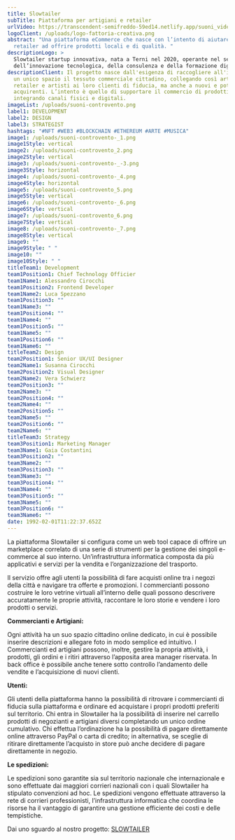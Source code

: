 ```yaml
---
title: Slowtailer
subTitle: Piattaforma per artigiani e retailer
urlVideo: https://transcendent-semifreddo-59ed14.netlify.app/suoni_video.mp4
logoClient: /uploads/logo-fattoria-creativa.png
abstract: "Una piattaforma eCommerce che nasce con l’intento di aiutare i
  retailer ad offrire prodotti locali e di qualità. "
descriptionLogo: >
  Slowtailer startup innovativa, nata a Terni nel 2020, operante nel settore
  dell’innovazione tecnologica, della consulenza e della formazione digitale.
descriptionClient: Il progetto nasce dall'esigenza di raccogliere all'interno di
  un unico spazio il tessuto commerciale cittadino, collegando così artigiani,
  retailer e artisti ai loro clienti di fiducia, ma anche a nuovi e potenziali
  acquirenti. L’intento è quello di supportare il commercio di prodotti locali,
  integrando canali fisici e digitali.
imageList: /uploads/suoni-controvento.png
label1: DEVELOPMENT
label2: DESIGN
label3: STRATEGIST
hashtags: "#NFT #WEB3 #BLOCKCHAIN #ETHEREUM #ARTE #MUSICA"
image1: /uploads/suoni-controvento-_1.png
image1Style: vertical
image2: /uploads/suoni-controvento_2.png
image2Style: vertical
image3: /uploads/suoni-controvento-_-3.png
image3Style: horizontal
image4: /uploads/suoni-controvento-_4.png
image4Style: horizontal
image5: /uploads/suoni-controvento_5.png
image5Style: vertical
image6: /uploads/suoni-controvento-_6.png
image6Style: vertical
image7: /uploads/suoni-controvento_6.png
image7Style: vertical
image8: /uploads/suoni-controvento-_7.png
image8Style: vertical
image9: ""
image9Style: " "
image10: ""
image10Style: " "
titleTeam1: Development
team1Position1: Chief Technology Officier
team1Name1: Alessandro Cirocchi
team1Position2: Frontend Developer
team1Name2: Luca Spezzano
team1Position3: ""
team1Name3: ""
team1Position4: ""
team1Name4: ""
team1Position5: ""
team1Name5: ""
team1Position6: ""
team1Name6: ""
titleTeam2: Design
team2Position1: Senior UX/UI Designer
team2Name1: Susanna Cirocchi
team2Position2: Visual Designer
team2Name2: Vera Schwierz
team2Position3: ""
team2Name3: ""
team2Position4: ""
team2Name4: ""
team2Position5: ""
team2Name5: ""
team2Position6: ""
team2Name6: ""
titleTeam3: Strategy
team3Position1: Marketing Manager
team3Name1: Gaia Costantini
team3Position2: ""
team3Name2: ""
team3Position3: ""
team3Name3: ""
team3Position4: ""
team3Name4: ""
team3Position5: ""
team3Name5: ""
team3Position6: ""
team3Name6: ""
date: 1992-02-01T11:22:37.652Z
---
```

La piattaforma Slowtailer si configura come un web tool capace di offrire un marketplace correlato di una serie di strumenti per la gestione dei singoli e-commerce al suo interno. Un’infrastruttura informatica composta da più applicativi e servizi per la vendita e l’organizzazione del trasporto. 

Il servizio offre agli utenti la possibilità di fare acquisti online tra i negozi della città e navigare tra offerte e promozioni. I commercianti possono costruire le loro vetrine virtuali all’interno delle quali possono descrivere accuratamente le proprie attività, raccontare le loro storie e vendere i loro prodotti o servizi.

**Commercianti e Artigiani:**

Ogni attività ha un suo spazio cittadino online dedicato, in cui è possibile inserire descrizioni e allegare foto in modo semplice ed intuitivo. I Commercianti ed artigiani possono, inoltre, gestire la propria attività, i prodotti, gli ordini e i ritiri attraverso l’apposita area manager riservata. In back office è possibile anche tenere sotto controllo l’andamento delle vendite e l’acquisizione di nuovi clienti.

**Utenti:**

Gli utenti della piattaforma hanno la possibilità di ritrovare i commercianti di fiducia sulla piattaforma e ordinare ed acquistare i propri prodotti preferiti sul territorio.
Chi entra in Slowtailer ha la possibilità di inserire nel carrello prodotti di negozianti e artigiani diversi completando un unico ordine cumulativo.
Chi effettua l’ordinazione ha la possibilità di pagare direttamente online attraverso PayPal o carta di credito; in alternativa, se sceglie di ritirare direttamente l’acquisto in store può anche decidere di pagare direttamente in negozio.

**Le spedizioni:**

Le spedizioni sono garantite sia sul territorio nazionale che internazionale e sono effettuate dai maggiori corrieri nazionali con i quali Slowtailer ha stipulato convenzioni ad hoc. Le spedizioni vengono effettuate attraverso la rete di corrieri professionisti, l’infrastruttura informatica che coordina le risorse ha il vantaggio di garantire una gestione efficiente dei costi e delle tempistiche. 

Dai uno sguardo al nostro progetto: [SLOWTAILER](https://www.slowtailer.com/)